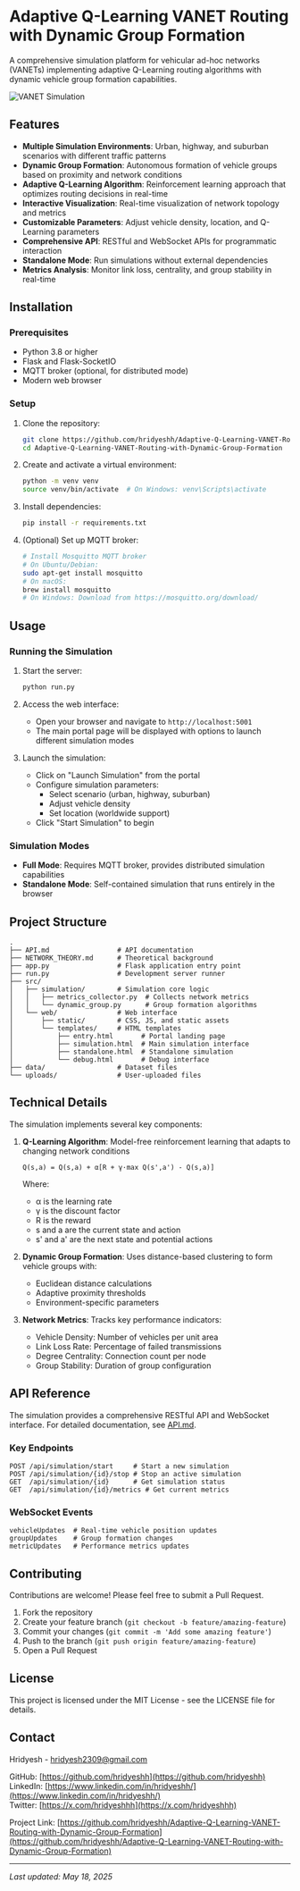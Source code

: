 # Adaptive Q-Learning VANET Routing with Dynamic Group Formation

A comprehensive simulation platform for vehicular ad-hoc networks (VANETs) implementing adaptive Q-Learning routing algorithms with dynamic vehicle group formation capabilities.

![VANET Simulation](/api/placeholder/800/400)

## Features

- **Multiple Simulation Environments**: Urban, highway, and suburban scenarios with different traffic patterns
- **Dynamic Group Formation**: Autonomous formation of vehicle groups based on proximity and network conditions
- **Adaptive Q-Learning Algorithm**: Reinforcement learning approach that optimizes routing decisions in real-time
- **Interactive Visualization**: Real-time visualization of network topology and metrics
- **Customizable Parameters**: Adjust vehicle density, location, and Q-Learning parameters
- **Comprehensive API**: RESTful and WebSocket APIs for programmatic interaction
- **Standalone Mode**: Run simulations without external dependencies
- **Metrics Analysis**: Monitor link loss, centrality, and group stability in real-time

## Installation

### Prerequisites

- Python 3.8 or higher
- Flask and Flask-SocketIO
- MQTT broker (optional, for distributed mode)
- Modern web browser

### Setup

1. Clone the repository:
   ```bash
   git clone https://github.com/hridyeshh/Adaptive-Q-Learning-VANET-Routing-with-Dynamic-Group-Formation.git
   cd Adaptive-Q-Learning-VANET-Routing-with-Dynamic-Group-Formation
   ```

2. Create and activate a virtual environment:
   ```bash
   python -m venv venv
   source venv/bin/activate  # On Windows: venv\Scripts\activate
   ```

3. Install dependencies:
   ```bash
   pip install -r requirements.txt
   ```

4. (Optional) Set up MQTT broker:
   ```bash
   # Install Mosquitto MQTT broker
   # On Ubuntu/Debian:
   sudo apt-get install mosquitto
   # On macOS:
   brew install mosquitto
   # On Windows: Download from https://mosquitto.org/download/
   ```

## Usage

### Running the Simulation

1. Start the server:
   ```bash
   python run.py
   ```

2. Access the web interface:
   - Open your browser and navigate to `http://localhost:5001`
   - The main portal page will be displayed with options to launch different simulation modes

3. Launch the simulation:
   - Click on "Launch Simulation" from the portal
   - Configure simulation parameters:
     - Select scenario (urban, highway, suburban)
     - Adjust vehicle density
     - Set location (worldwide support)
   - Click "Start Simulation" to begin

### Simulation Modes

- **Full Mode**: Requires MQTT broker, provides distributed simulation capabilities
- **Standalone Mode**: Self-contained simulation that runs entirely in the browser

## Project Structure

```
.
├── API.md                 # API documentation
├── NETWORK_THEORY.md      # Theoretical background
├── app.py                 # Flask application entry point
├── run.py                 # Development server runner
├── src/
│   ├── simulation/        # Simulation core logic
│   │   ├── metrics_collector.py  # Collects network metrics
│   │   └── dynamic_group.py      # Group formation algorithms
│   └── web/               # Web interface
│       ├── static/        # CSS, JS, and static assets
│       └── templates/     # HTML templates
│           ├── entry.html       # Portal landing page
│           ├── simulation.html  # Main simulation interface
│           ├── standalone.html  # Standalone simulation
│           └── debug.html       # Debug interface
├── data/                  # Dataset files
└── uploads/               # User-uploaded files
```

## Technical Details

The simulation implements several key components:

1. **Q-Learning Algorithm**: Model-free reinforcement learning that adapts to changing network conditions
   ```
   Q(s,a) = Q(s,a) + α[R + γ·max Q(s',a') - Q(s,a)]
   ```
   Where:
   - α is the learning rate
   - γ is the discount factor
   - R is the reward
   - s and a are the current state and action
   - s' and a' are the next state and potential actions

2. **Dynamic Group Formation**: Uses distance-based clustering to form vehicle groups with:
   - Euclidean distance calculations
   - Adaptive proximity thresholds
   - Environment-specific parameters

3. **Network Metrics**: Tracks key performance indicators:
   - Vehicle Density: Number of vehicles per unit area
   - Link Loss Rate: Percentage of failed transmissions
   - Degree Centrality: Connection count per node
   - Group Stability: Duration of group configuration

## API Reference

The simulation provides a comprehensive RESTful API and WebSocket interface. For detailed documentation, see [API.md](API.md).

### Key Endpoints

```
POST /api/simulation/start     # Start a new simulation
POST /api/simulation/{id}/stop # Stop an active simulation
GET  /api/simulation/{id}      # Get simulation status
GET  /api/simulation/{id}/metrics # Get current metrics
```

### WebSocket Events

```
vehicleUpdates  # Real-time vehicle position updates
groupUpdates    # Group formation changes
metricUpdates   # Performance metrics updates
```

## Contributing

Contributions are welcome! Please feel free to submit a Pull Request.

1. Fork the repository
2. Create your feature branch (`git checkout -b feature/amazing-feature`)
3. Commit your changes (`git commit -m 'Add some amazing feature'`)
4. Push to the branch (`git push origin feature/amazing-feature`)
5. Open a Pull Request

## License

This project is licensed under the MIT License - see the LICENSE file for details.

## Contact

Hridyesh - [hridyesh2309@gmail.com](mailto:hridyesh2309@gmail.com)

GitHub: [https://github.com/hridyeshh](https://github.com/hridyeshh)  
LinkedIn: [https://www.linkedin.com/in/hridyeshh/](https://www.linkedin.com/in/hridyeshh/)  
Twitter: [https://x.com/hridyeshhh](https://x.com/hridyeshhh)

Project Link: [https://github.com/hridyeshh/Adaptive-Q-Learning-VANET-Routing-with-Dynamic-Group-Formation](https://github.com/hridyeshh/Adaptive-Q-Learning-VANET-Routing-with-Dynamic-Group-Formation)

---

*Last updated: May 18, 2025*
